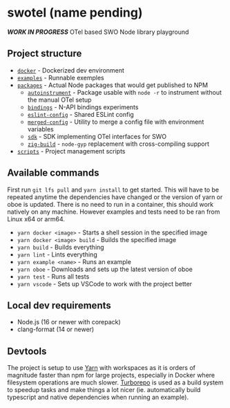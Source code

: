 # swotel (name pending)

**_WORK IN PROGRESS_** OTel based SWO Node library playground

## Project structure

- [`docker`](./docker/) - Dockerized dev environment
- [`examples`](./examples/) - Runnable exemples
- [`packages`](./packages/) - Actual Node packages that would get published to NPM
  - [`autoinstrument`](./packages/autoinstrument/) - Package usable with `node -r` to instrument without the manual OTel setup
  - [`bindings`](./packages/bindings/) - N-API bindings experiments
  - [`eslint-config`](./packages/eslint-config/) - Shared ESLint config
  - [`merged-config`](./packages/merged-config/) - Utility to merge a config file with environment variables
  - [`sdk`](./packages/sdk/) - SDK implementing OTel interfaces for SWO
  - [`zig-build`](./packages/zig-build/) - `node-gyp` replacement with cross-compiling support
- [`scripts`](./scripts/) - Project management scripts

## Available commands

First run `git lfs pull` and `yarn install` to get started. This will have to be repeated anytime the dependencies have changed or the version of yarn or oboe is updated. There is no need to run in a container, this should work natively on any machine. However examples and tests need to be ran from Linux x64 or arm64.

- `yarn docker <image>` - Starts a shell session in the specified image
- `yarn docker <image> build` - Builds the specified image
- `yarn build` - Builds everything
- `yarn lint` - Lints everything
- `yarn example <name>` - Runs an example
- `yarn oboe` - Downloads and sets up the latest version of oboe
- `yarn test` - Runs all tests
- `yarn vscode` - Sets up VSCode to work with the project better

## Local dev requirements

- Node.js (16 or newer with corepack)
- clang-format (14 or newer)

## Devtools

The project is setup to use [Yarn](https://yarnpkg.com/) with workspaces as it is orders of magnitude faster than npm for large projects, especially in Docker where filesystem operations are much slower. [Turborepo](https://turborepo.org) is used as a build system to speedup tasks and make things a lot nicer (ie. automatically build typescript and native dependencies when running an example).
